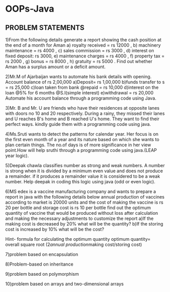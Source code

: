 # OOPs-Java
## PROBLEM STATEMENTS

1)From the following details generate a report showing the cash position at the end of a month for Aman
a) royalty received = rs 12000 ,
b) machinery maintenance = rs 4000 ,
c) sales commission = rs 3000 ,
d) interest on fixed deposit: rs 3000,
e) maintenance charges = rs 4000 ,
f) property tax = rs 2000 ,
g) bonus = rs 8000 ,
h) gratuity = rs 5000 .
Find out whether Aman has a surplus amount or a deficit amount.



2)Mr.M of Ajarbaijan wants to automate his bank details with opening. Account balance of rs 2,00,000
a)Deposit= rs 1,00,000
b)funds transfer to s = rs 25,000
c)loan taken from bank @repaid = rs 10,000
d)interest on the loan @5% for 6 months @S.I(simple interest)
e)withdrawal = rs 20,000
Automate his account balance through a programming code using Java.




3)Mr. B and Mr. U are friends who have their residences at opposite lanes with doors
no 10 and 20 respectively. During a rainy, they missed their lanes and U reaches B's
home and B reached U's home. They want to find their perfect ways. kindly guide them
with a programming code using java.



4)Ms.Sruti wants to detect the patterns for calendar year. Her focus is on the
first even month of a year and its nature based on which she wants to plan certain
things. The no.of days is of more significance in her view point.How will help
sruthi through a programming code using java.(LEAP year logic).





5)Deepak chawla classifies number as strong and weak numbers. A number is strong
when it is divided by a minimum even value and does not produce a remainder. if it
produces a remainder value it is considered to be a weak number. Help deepak in coding
this logic using java (odd or even logic).



6)MS edex is a vaccine manufacturing company and wants to prepare a report in java
with the following details below annual production of vaccines according to market is
20000 units and the cost of making the vaccine is rs 20 per bottle and storage
cost is rs 10 per bottle find out the optimum quantity of vaccine that would be
produced without loss after calculation and making the necessary adjustments to customize
the report
a)If the making cost is decreased by 20% what will be the quantity?
b)If the storing cost is increased by 10% what will be the cost?



Hint- formula for calculating the optimum quantity
optimum quantity= overall square root (2*annual production*making cost/storing cost)


7)problem based on encapsulation 

8)Problem-based on inheritance

9)problem based on polymorphism

10)problem based on arrays and two-dimensional arrays

